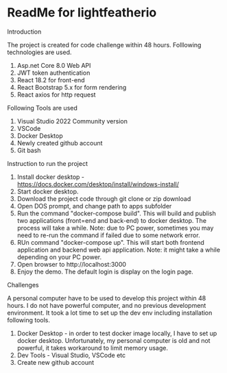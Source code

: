 # ReadMe for lightfeatherio

Introduction

The project is created for code challenge within 48 hours. Folllowing technologies are used.

1. Asp.net Core 8.0 Web API
2. JWT token authentication
3. React 18.2 for front-end
4. React Bootstrap 5.x for form rendering
5. React axios for http request

Following Tools are used

1. Visual Studio 2022 Community version
2. VSCode
3. Docker Desktop
4. Newly created github account
5. Git bash

Instruction to run the project

1. Install docker desktop - https://docs.docker.com/desktop/install/windows-install/
2. Start docker desktop.
3. Download the project code through git clone or zip download
4. Open DOS prompt, and change path to apps subfolder
5. Run the command "docker-compose build". This will build and publish two applications (front=end and back-end) to docker desktop. The process will take a while. Note: due to PC power, sometimes you may need to re-run the command if failed due to some network error.
6. RUn command "docker-compose up". This will start both frontend application and backend web api application. Note: it might take a while depending on your PC power.
7. Open browser to http://localhost:3000
8. Enjoy the demo. The default login is display on the login page.

Challenges

A personal computer have to be used to develop this project within 48 hours. I do not have powerful computer, and no previous development environment. It took a lot time to set up the dev env including installation following tools.

1. Docker Desktop - in order to test docker image locally, I have to set up docker desktop. Unfortunately, my personal computer is old and not powerful, it takes workaround to limit memory usage.
2. Dev Tools - Visual Studio, VSCode etc
3. Create new github account

